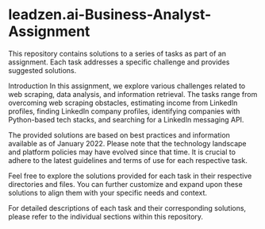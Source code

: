 # leadzen.ai-Business-Analyst-Assignment

This repository contains solutions to a series of tasks as part of an assignment. Each task addresses a specific challenge and provides suggested solutions.

Introduction
In this assignment, we explore various challenges related to web scraping, data analysis, and information retrieval. The tasks range from overcoming web scraping obstacles, estimating income from LinkedIn profiles, finding LinkedIn company profiles, identifying companies with Python-based tech stacks, and searching for a LinkedIn messaging API.

The provided solutions are based on best practices and information available as of January 2022. Please note that the technology landscape and platform policies may have evolved since that time. It is crucial to adhere to the latest guidelines and terms of use for each respective task.

Feel free to explore the solutions provided for each task in their respective directories and files. You can further customize and expand upon these solutions to align them with your specific needs and context.

For detailed descriptions of each task and their corresponding solutions, please refer to the individual sections within this repository.
